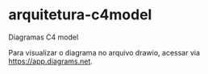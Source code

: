 # arquitetura-c4model
Diagramas C4 model

Para visualizar o diagrama no arquivo drawio, acessar via https://app.diagrams.net.
